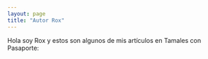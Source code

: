 ```yaml
---
layout: page
title: "Autor Rox"
---
```


Hola soy Rox y estos son algunos de mis artículos en Tamales con Pasaporte:

